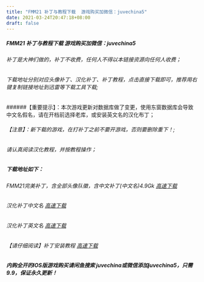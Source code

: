 ```yaml
---
title: "FMM21 补丁与教程下载  游戏购买加微信：juvechina5"
date: 2021-03-24T20:47:18+08:00
draft: false
---
```

##### FMM21 补丁与教程下载  游戏购买加微信：juvechina5
###### 补丁是大神们做的，补丁不收费，任何人不得以本链接资源向任何人收费；
###### 下载地址分别对应头像补丁、汉化补丁、补丁教程，点击直接下载即可，推荐用右键复制链接地址到迅雷等下载工具下载;
######【重要提示】：本次游戏更新对数据库做了变更，使用东窗数据库会导致中文名假名，请在开档前选择老库，或安装英文名的汉化布丁；
###### 【注意】：新下载的游戏，在打补丁之前不要开游戏，否则要删除重下！;
###### 请认真阅读汉化教程，并按教程操作；

##### 下载地址如下：
###### FMM21完美补丁，含全部头像队徽，含中文补丁(中文名)4.9Gk [高速下载](http://shop.juventus.cc/logo/fmm21_logo_chinese.zip)
###### 汉化补丁中文名 [高速下载](http://shop.juventus.cc/logo/v3.3_chinese.zip)
###### 汉化补丁英文名 [高速下载](http://shop.juventus.cc/logo/v3.3_eng.zip)
###### 【请仔细阅读】补丁安装教程 [高速下载](http://shop.juventus.cc/logo/fmm_jiaocheng.doc)

##### 内购全开的IOS版游戏购买请闲鱼搜索 juvechina或微信添加juvechina5，只需9.9，保证永久更新！
